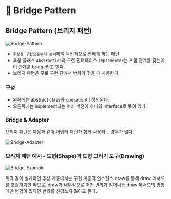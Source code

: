 # 📜 Bridge Pattern

## Bridge Pattern (브리지 패턴)

![Bridge-Pattern](https://s3.us-west-2.amazonaws.com/secure.notion-static.com/8a9a055f-0e49-45e6-a19b-bb31fd3f8dbe/Untitled.png?X-Amz-Algorithm=AWS4-HMAC-SHA256&X-Amz-Content-Sha256=UNSIGNED-PAYLOAD&X-Amz-Credential=AKIAT73L2G45EIPT3X45%2F20220412%2Fus-west-2%2Fs3%2Faws4_request&X-Amz-Date=20220412T123306Z&X-Amz-Expires=86400&X-Amz-Signature=993c2d486b708868bd9cc16ba03330d70e6347973ba0bd05f6ec9fd00c911546&X-Amz-SignedHeaders=host&response-content-disposition=filename%20%3D%22Untitled.png%22&x-id=GetObject)

- `추상을 구현으로부터 분리`하여 독립적으로 변하게 하는 패턴
- 추상 클래스 `Abstraction`과 구현 인터페이스 `Implementor`는 포함 관계를 갖는데, 이 관계를 bridge라고 한다.
- 브리지 패턴은 주로 구현 단에서 변화가 잦을 때 사용한다.

### 구성

- 왼쪽에는 abstract class와 operation이 정의된다.
- 오른쪽에는 implement되는 여러 버전이 하나의 interface로 묶여 있다.

### Bridge & Adapter

브리지 패턴은 다음과 같이 어댑터 패턴과 함께 사용되는 경우가 많다.

![Bridge-Adapter](https://s3.us-west-2.amazonaws.com/secure.notion-static.com/f0e72071-fcf8-42da-86b3-f9924972a165/Untitled.png?X-Amz-Algorithm=AWS4-HMAC-SHA256&X-Amz-Content-Sha256=UNSIGNED-PAYLOAD&X-Amz-Credential=AKIAT73L2G45EIPT3X45%2F20220412%2Fus-west-2%2Fs3%2Faws4_request&X-Amz-Date=20220412T123321Z&X-Amz-Expires=86400&X-Amz-Signature=b54a0be6b915b28c1942bca4024d264aa3c34a5c308804d9e08850871b778d5d&X-Amz-SignedHeaders=host&response-content-disposition=filename%20%3D%22Untitled.png%22&x-id=GetObject)

### 브리지 패턴 예시 - 도형(Shape)과 도형 그리기 도구(Drawing)

![Bridge-Example](https://s3.us-west-2.amazonaws.com/secure.notion-static.com/fc38808c-7b41-45f6-90e7-2d1b7049fa4c/Untitled.png?X-Amz-Algorithm=AWS4-HMAC-SHA256&X-Amz-Content-Sha256=UNSIGNED-PAYLOAD&X-Amz-Credential=AKIAT73L2G45EIPT3X45%2F20220412%2Fus-west-2%2Fs3%2Faws4_request&X-Amz-Date=20220412T123341Z&X-Amz-Expires=86400&X-Amz-Signature=e70d917cb92e5104a26944a1740a0c8c69c61465db09a9c400eabd654902a3a8&X-Amz-SignedHeaders=host&response-content-disposition=filename%20%3D%22Untitled.png%22&x-id=GetObject)

위와 같이 설계하면 추상 계층에서는 구현 계층의 인스턴스 draw를 통해 draw 메서드를 호출하기만 하므로, draw가 내부적으로 어떤 변화가 일어나든 draw 메서드의 명칭에만 변함이 없다면 변화를 신경쓰지 않아도 된다.
